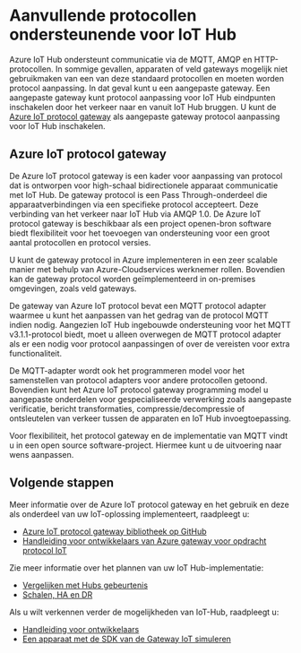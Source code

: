 <properties
   pageTitle="Azure IoT protocol gateway | Microsoft Azure"
   description="Wordt beschreven hoe Azure IoT protocol gateway gebruiken voor het uitbreiden van de mogelijkheden en protocolondersteuning van Azure IoT Hub."
   services="iot-hub"
   documentationCenter=""
   authors="kdotchkoff"
   manager="timlt"
   editor=""/>

<tags
   ms.service="iot-hub"
   ms.devlang="na"
   ms.topic="article"
   ms.tgt_pltfrm="na"
   ms.workload="na"
   ms.date="08/23/2016"
   ms.author="kdotchko"/>

# <a name="supporting-additional-protocols-for-iot-hub"></a>Aanvullende protocollen ondersteunende voor IoT Hub

Azure IoT Hub ondersteunt communicatie via de MQTT, AMQP en HTTP-protocollen. In sommige gevallen, apparaten of veld gateways mogelijk niet gebruikmaken van een van deze standaard protocollen en moeten worden protocol aanpassing. In dat geval kunt u een aangepaste gateway. Een aangepaste gateway kunt protocol aanpassing voor IoT Hub eindpunten inschakelen door het verkeer naar en vanuit IoT Hub bruggen. U kunt de [Azure IoT protocol gateway](https://github.com/Azure/azure-iot-protocol-gateway/blob/master/README.md) als aangepaste gateway protocol aanpassing voor IoT Hub inschakelen.

## <a name="azure-iot-protocol-gateway"></a>Azure IoT protocol gateway

De Azure IoT protocol gateway is een kader voor aanpassing van protocol dat is ontworpen voor high-schaal bidirectionele apparaat communicatie met IoT Hub. De gateway protocol is een Pass Through-onderdeel die apparaatverbindingen via een specifieke protocol accepteert. Deze verbinding van het verkeer naar IoT Hub via AMQP 1.0. De Azure IoT protocol gateway is beschikbaar als een project openen-bron software biedt flexibiliteit voor het toevoegen van ondersteuning voor een groot aantal protocollen en protocol versies.

U kunt de gateway protocol in Azure implementeren in een zeer scalable manier met behulp van Azure-Cloudservices werknemer rollen. Bovendien kan de gateway protocol worden geïmplementeerd in on-premises omgevingen, zoals veld gateways.

De gateway van Azure IoT protocol bevat een MQTT protocol adapter waarmee u kunt het aanpassen van het gedrag van de protocol MQTT indien nodig. Aangezien IoT Hub ingebouwde ondersteuning voor het MQTT v3.1.1-protocol biedt, moet u alleen overwegen de MQTT protocol adapter als er een nodig voor protocol aanpassingen of over de vereisten voor extra functionaliteit.

De MQTT-adapter wordt ook het programmeren model voor het samenstellen van protocol adapters voor andere protocollen getoond. Bovendien kunt het Azure IoT protocol gateway programming model u aangepaste onderdelen voor gespecialiseerde verwerking zoals aangepaste verificatie, bericht transformaties, compressie/decompressie of ontsleutelen van verkeer tussen de apparaten en IoT Hub invoegtoepassing.

Voor flexibiliteit, het protocol gateway en de implementatie van MQTT vindt u in een open source software-project. Hiermee kunt u de uitvoering naar wens aanpassen.

## <a name="next-steps"></a>Volgende stappen

Meer informatie over de Azure IoT protocol gateway en het gebruik en deze als onderdeel van uw IoT-oplossing implementeert, raadpleegt u:

* [Azure IoT protocol gateway bibliotheek op GitHub](https://github.com/Azure/azure-iot-protocol-gateway/blob/master/README.md)
* [Handleiding voor ontwikkelaars van Azure gateway voor opdracht protocol IoT](https://github.com/Azure/azure-iot-protocol-gateway/blob/master/docs/DeveloperGuide.md)

Zie meer informatie over het plannen van uw IoT Hub-implementatie:

- [Vergelijken met Hubs gebeurtenis][lnk-compare]
- [Schalen, HA en DR][lnk-scaling]

Als u wilt verkennen verder de mogelijkheden van IoT-Hub, raadpleegt u:

- [Handleiding voor ontwikkelaars][lnk-devguide]
- [Een apparaat met de SDK van de Gateway IoT simuleren][lnk-gateway]

[lnk-compare]: iot-hub-compare-event-hubs.md
[lnk-scaling]: iot-hub-scaling.md
[lnk-devguide]: iot-hub-devguide.md
[lnk-gateway]: iot-hub-linux-gateway-sdk-simulated-device.md
